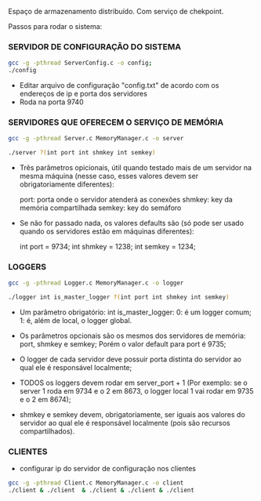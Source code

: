 Espaço de armazenamento distribuído. Com serviço de chekpoint.

Passos para rodar o sistema:

### SERVIDOR DE CONFIGURAÇÃO DO SISTEMA

```bash
gcc -g -pthread ServerConfig.c -o config; 
./config
```

* Editar arquivo de configuração "config.txt" de acordo com os endereços de ip e porta dos servidores
* Roda na porta 9740

### SERVIDORES QUE OFERECEM O SERVIÇO DE MEMÓRIA

```bash
gcc -g -pthread Server.c MemoryManager.c -o server
```

```bash
./server ?(int port int shmkey int semkey)
```

* Três parâmetros opicionais, útil quando testado mais de um servidor na mesma máquina (nesse caso, esses valores devem ser obrigatoriamente diferentes):

	port: porta onde o servidor atenderá as conexões
	shmkey: key da memória compartilhada
	semkey: key do semáforo

* Se não for passado nada, os valores defaults são
(só pode ser usado quando os servidores estão em máquinas diferentes):

	int port = 9734;
	int shmkey = 1238;
	int semkey = 1234;

### LOGGERS

```bash
gcc -g -pthread Logger.c MemoryManager.c -o logger
```

```bash
./logger int is_master_logger ?(int port int shmkey int semkey)
```

* Um parâmetro obrigatório: int is_master_logger:
	0: é um logger comum;
	1: é, além de local, o logger global.

* Os parâmetros opcionais são os mesmos dos servidores de memória: port, shmkey e semkey; Porém o valor default para port é 9735;
* O logger de cada servidor deve possuir porta distinta do servidor ao qual ele é responsável localmente;
* TODOS os loggers devem rodar em server_port + 1 (Por exemplo: se o server 1 roda em 9734 e o 2 em 8673, o logger local 1 vai rodar
em 9735 e o 2 em 8674);
* shmkey e semkey devem, obrigatoriamente, ser iguais aos valores do servidor ao qual ele é responsável localmente (pois são recursos compartilhados).

### CLIENTES

* configurar ip do servidor de configuração nos clientes

```bash
gcc -g -pthread Client.c MemoryManager.c -o client
./client & ./client  & ./client & ./client & ./client
```
